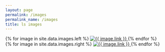 ```yaml
---
layout: page
permalink: /images
permalink_name: /images
title: ls images
---
```

<div class="row">
<div class="column">
  {% for image in site.data.images.left %}
    <a href="{{ image.link }}">
      <img src="{{ image.link }}" alt="{{ image.link }}"/>
    </a>
  {% endfor %}
</div>

<div class="column">
  {% for image in site.data.images.right %}
    <a href="{{ image.link }}">
      <img src="{{ image.link }}" alt="{{ image.link }}"/>
    </a>
  {% endfor %}
</div>

</div>
